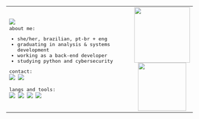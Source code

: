 <table align="center">
  <tr>
    <td>
      <img src="https://readme-typing-svg.demolab.com?font=Roboto&weight=500&size=16&duration=2500&pause=1000&color=95C5C9&width=75&height=25&lines=Welcome!"/>
      <samp>
        <br>
        about me:<br>
        <ul>
          <li>she/her, brazilian, pt-br + eng</li>
          <li>graduating in analysis & systems development</li>
          <li>working as a back-end developer</li>
          <li>studying python and cybersecurity</li>
        </ul>
        contact:<br>
        <a href="https://www.linkedin.com/in/mariafcatani/"><img src="https://img.shields.io/badge/-linkedin-0D1117?style=flat-square&logo=linkedin&logoColor=95c5c9"></a>
        <a href="mailto:mariafernandacatani@gmail.com"><img src="https://img.shields.io/badge/-gmail-0D1117?style=flat-square&logo=gmail&logoColor=95c5c9"></a><br><br>
        langs and tools:<br>
        <img src="https://img.shields.io/badge/-ruby-0D1117?style=flat-square&logo=ruby&logoColor=95c5c9"/>
        <img src="https://img.shields.io/badge/-ruby_on_rails-0D1117?style=flat-square&logo=rubyonrails&logoColor=95c5c9"/>
        <img src="https://img.shields.io/badge/-delphi-0D1117?style=flat-square&logo=delphi&logoColor=95c5c9"/>
        <img src="https://img.shields.io/badge/-python-0D1117?style=flat-square&logo=python&logoColor=95c5c9"/>
    </td>
    <td align="center">
      <img height="150em" src="https://github-readme-stats-git-master-maria-fernanda-catanis-projects.vercel.app/api?username=miauware&count_private=true&show_icons=true&hide_border=true&bg_color=0D1117&text_color=fff&title_color=95c5c9&icon_color=95c5c9"/><br>
      <img height="130em" src="https://github-readme-stats.vercel.app/api/wakatime?username=miauware&hide_border=true&bg_color=0d1117&title_color=95c5c9&text_color=fff&hide=yaml,text,git%20config,markdown,other&range=last_7_days""/>
    </td>
  </tr>
</table>
